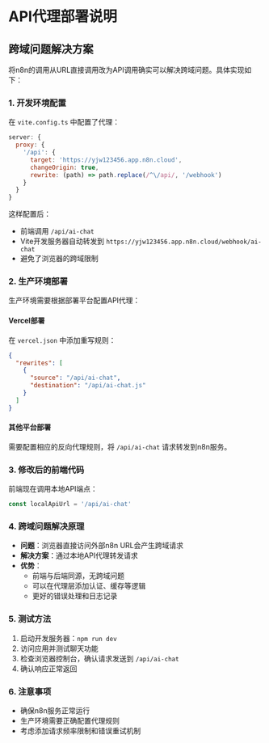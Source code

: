 # API代理部署说明

## 跨域问题解决方案

将n8n的调用从URL直接调用改为API调用确实可以解决跨域问题。具体实现如下：

### 1. 开发环境配置

在 `vite.config.ts` 中配置了代理：

```javascript
server: {
  proxy: {
    '/api': {
      target: 'https://yjw123456.app.n8n.cloud',
      changeOrigin: true,
      rewrite: (path) => path.replace(/^\/api/, '/webhook')
    }
  }
}
```

这样配置后：
- 前端调用 `/api/ai-chat` 
- Vite开发服务器自动转发到 `https://yjw123456.app.n8n.cloud/webhook/ai-chat`
- 避免了浏览器的跨域限制

### 2. 生产环境部署

生产环境需要根据部署平台配置API代理：

#### Vercel部署
在 `vercel.json` 中添加重写规则：

```json
{
  "rewrites": [
    {
      "source": "/api/ai-chat",
      "destination": "/api/ai-chat.js"
    }
  ]
}
```

#### 其他平台部署
需要配置相应的反向代理规则，将 `/api/ai-chat` 请求转发到n8n服务。

### 3. 修改后的前端代码

前端现在调用本地API端点：

```javascript
const localApiUrl = '/api/ai-chat'
```

### 4. 跨域问题解决原理

- **问题**：浏览器直接访问外部n8n URL会产生跨域请求
- **解决方案**：通过本地API代理转发请求
- **优势**：
  - 前端与后端同源，无跨域问题
  - 可以在代理层添加认证、缓存等逻辑
  - 更好的错误处理和日志记录

### 5. 测试方法

1. 启动开发服务器：`npm run dev`
2. 访问应用并测试聊天功能
3. 检查浏览器控制台，确认请求发送到 `/api/ai-chat`
4. 确认响应正常返回

### 6. 注意事项

- 确保n8n服务正常运行
- 生产环境需要正确配置代理规则
- 考虑添加请求频率限制和错误重试机制